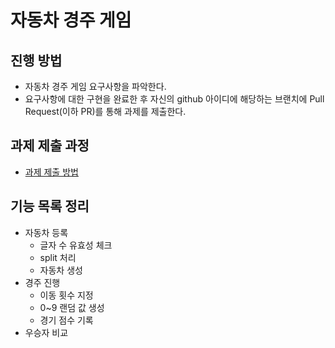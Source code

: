 # 자동차 경주 게임
## 진행 방법
* 자동차 경주 게임 요구사항을 파악한다.
* 요구사항에 대한 구현을 완료한 후 자신의 github 아이디에 해당하는 브랜치에 Pull Request(이하 PR)를 통해 과제를 제출한다.

## 과제 제출 과정
* [과제 제출 방법](https://github.com/next-step/nextstep-docs/tree/master/precourse)

## 기능 목록 정리
- 자동차 등록
    - 글자 수 유효성 체크
    - split 처리
    - 자동차 생성
- 경주 진행
    - 이동 횟수 지정
    - 0~9 랜덤 값 생성
    - 경기 점수 기록
- 우승자 비교